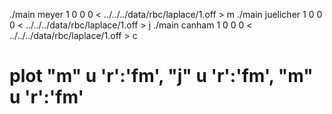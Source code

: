 ./main meyer     1 0 0 0  < ../../../data/rbc/laplace/1.off > m
./main juelicher 1 0 0 0  < ../../../data/rbc/laplace/1.off > j
./main canham    1 0 0 0  < ../../../data/rbc/laplace/1.off > c

# plot "m" u 'r':'fm', "j" u 'r':'fm', "m" u 'r':'fm'
